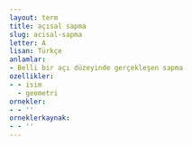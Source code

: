 ```yaml
---
layout: term
title: açısal sapma
slug: acisal-sapma
letter: A
lisan: Türkçe
anlamlar:
- Belli bir açı düzeyinde gerçekleşen sapma
ozellikler:
- - isim
  - geometri
ornekler:
- - ''
orneklerkaynak:
- - ''
---
```

